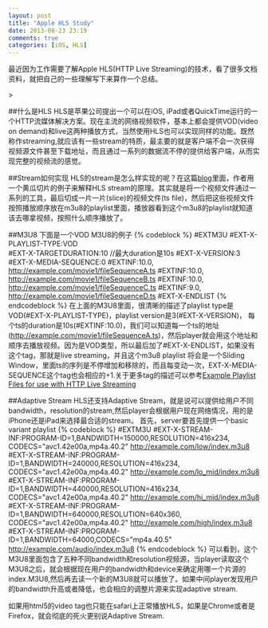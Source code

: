 ```yaml
---
layout: post
title: "Apple HLS Study"
date: 2013-08-23 23:19
comments: true
categories: [iOS, HLS] 
---
```

最近因为工作需要了解Apple HLS(HTTP Live Streaming)的技术，看了很多文档资料，就把自己的一些理解写下来算作一个总结。
<!--more-->>

##什么是HLS
HLS是苹果公司提出一个可以在iOS, iPad或者QuickTime运行的一个HTTP流媒体解决方案。现在主流的网络视频软件，基本上都会提供VOD(video on demand)和live这两种播放方式，当然使用HLS也可以实现同样的功能。既然称作streaming,就应该有一些stream的特质，最主要的就是客户端不会一次获得视频源文件甚至下载地址，而且通过一系列的数据流不停的提供给客户端，从而实现完整的视频流的感觉。 

##Stream如何实现
HLS的stream是怎么样实现的呢？在这篇[blog](http://blog.nkbit.com/2011/11/http-live-streaming.html)里面，作者用一个黄瓜切片的例子来解释HLS stream的原理。其实就是将一个视频文件通过一系列的工具，最后切成一片一片(slice)的视频文件(ts file)，然后把这些视频文件按照播放顺序放在m3u8的playlist里面，播放器看到这个m3u8的playlist就知道该去哪拿视频，按照什么顺序播放了。

##M3U8
下面是一个VOD M3U8的例子
{% codeblock %}
#EXTM3U
#EXT-X-PLAYLIST-TYPE:VOD    
#EXT-X-TARGETDURATION:10  //最大duration是10s
#EXT-X-VERSION:3
#EXT-X-MEDIA-SEQUENCE:0
#EXTINF:10.0,
http://example.com/movie1/fileSequenceA.ts
#EXTINF:10.0,
http://example.com/movie1/fileSequenceB.ts
#EXTINF:10.0,
http://example.com/movie1/fileSequenceC.ts
#EXTINF:9.0,
http://example.com/movie1/fileSequenceD.ts
#EXT-X-ENDLIST
{% endcodeblock %}
在上面的M3U8里面，很清晰的描述了playlist type是VOD(#EXT-X-PLAYLIST-TYPE)，playlist version是3(#EXT-X-VERSION)， 每个ts的duration是10s(#EXTINF:10.0)，我们可以知道每一个ts的地址(http://example.com/movie1/fileSequenceA.ts)，然后player就会用这个地址和顺序去播放视频。因为是VOD类型，所以最后加了#EXT-X-ENDLIST，如果没有这个tag，那就是live streaming，并且这个m3u8 playlist 将会是一个Sliding Window，里面ts的序列是不停增加和移除的，而且每变动一次，EXT-X-MEDIA-SEQUENCE这个tag也会相应的+1.关于更多tag的描述可以参考[Example Playlist Files for use with HTTP Live Streaming](https://developer.apple.com/library/ios/technotes/tn2288/_index.html)

##Adaptive Stream
HLS还支持Adaptive Stream，就是说可以提供给用户不同bandwidth，resolution的stream,然后player会根据用户现在网络情况，用的是iPhone还是iPad来选择最合适的stream。
首先，server要首先提供一个basic variant playlist
{% codeblock %}
#EXTM3U
#EXT-X-STREAM-INF:PROGRAM-ID=1,BANDWIDTH=150000,RESOLUTION=416x234, \
CODECS="avc1.42e00a,mp4a.40.2"
http://example.com/low/index.m3u8
#EXT-X-STREAM-INF:PROGRAM-ID=1,BANDWIDTH=240000,RESOLUTION=416x234, \
CODECS="avc1.42e00a,mp4a.40.2"
http://example.com/lo_mid/index.m3u8
#EXT-X-STREAM-INF:PROGRAM-ID=1,BANDWIDTH=440000,RESOLUTION=416x234, \
CODECS="avc1.42e00a,mp4a.40.2"
http://example.com/hi_mid/index.m3u8
#EXT-X-STREAM-INF:PROGRAM-ID=1,BANDWIDTH=640000,RESOLUTION=640x360, \
CODECS="avc1.42e00a,mp4a.40.2"
http://example.com/high/index.m3u8
#EXT-X-STREAM-INF:PROGRAM-ID=1,BANDWIDTH=64000,CODECS="mp4a.40.5"
http://example.com/audio/index.m3u8
{% endcodeblock %}
可以看到，这个M3U8里面包含了五种不同bandwidth和resolution视频源，当player读取这个M3U8之后，就会根据现在用户的bandwidth和device来确定用哪一个片源的index.M3U8,然后再去读一个新的M3U8就可以播放了。如果中间player发现用户的bandwidth升高或者降低，也会相应的调整片源来实现adaptive stream.

如果用html5的video tag也只能在safari上正常播放HLS，如果是Chrome或者是Firefox，就会彻底的死火更别说Adaptive Stream.
